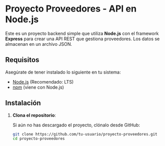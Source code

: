# Proyecto Proveedores - API en Node.js

Este es un proyecto backend simple que utiliza **Node.js** con el framework **Express** para crear una API REST que gestiona proveedores. Los datos se almacenan en un archivo JSON.

## Requisitos

Asegúrate de tener instalado lo siguiente en tu sistema:

- [Node.js](https://nodejs.org/) (Recomendado: LTS)
- [npm](https://www.npmjs.com/) (viene con Node.js)

## Instalación

1. **Clona el repositorio**:

   Si aún no has descargado el proyecto, clónalo desde GitHub:

   ```bash
   git clone https://github.com/tu-usuario/proyecto-proveedores.git
   cd proyecto-proveedores
   ```
